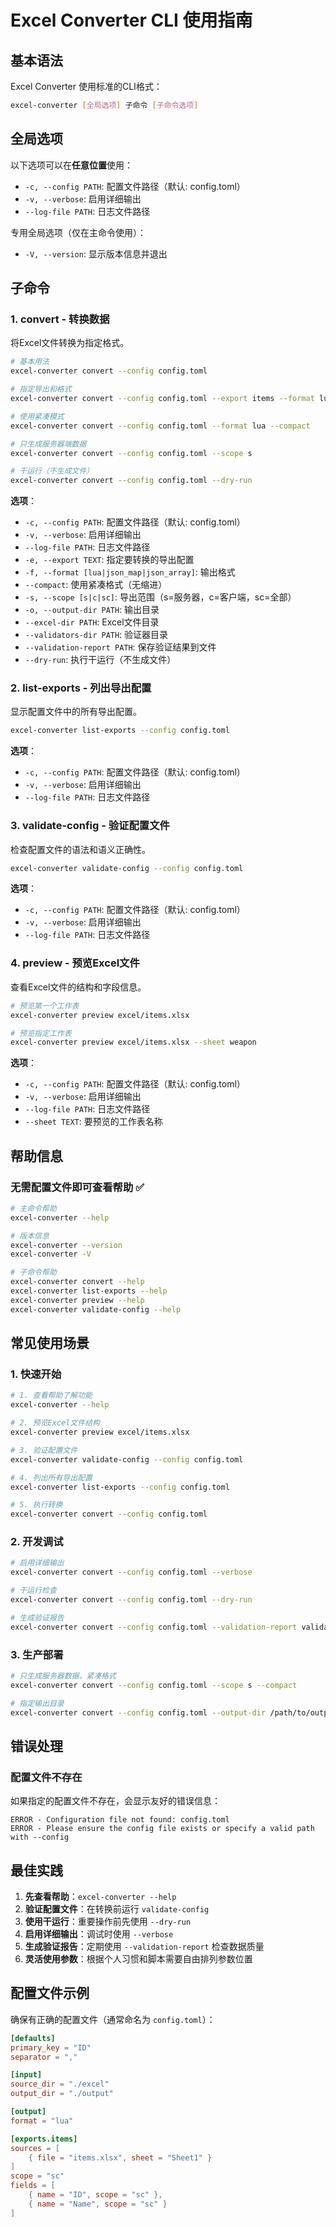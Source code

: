 # Excel Converter CLI 使用指南

## 基本语法

Excel Converter 使用标准的CLI格式：

```bash
excel-converter [全局选项] 子命令 [子命令选项]
```

## 全局选项

以下选项可以在**任意位置**使用：

- `-c, --config PATH`: 配置文件路径（默认: config.toml）
- `-v, --verbose`: 启用详细输出
- `--log-file PATH`: 日志文件路径

专用全局选项（仅在主命令使用）：
- `-V, --version`: 显示版本信息并退出

## 子命令

### 1. convert - 转换数据
将Excel文件转换为指定格式。

```bash
# 基本用法
excel-converter convert --config config.toml

# 指定导出和格式
excel-converter convert --config config.toml --export items --format lua

# 使用紧凑模式
excel-converter convert --config config.toml --format lua --compact

# 只生成服务器端数据
excel-converter convert --config config.toml --scope s

# 干运行（不生成文件）
excel-converter convert --config config.toml --dry-run
```

**选项**：
- `-c, --config PATH`: 配置文件路径（默认: config.toml）
- `-v, --verbose`: 启用详细输出
- `--log-file PATH`: 日志文件路径
- `-e, --export TEXT`: 指定要转换的导出配置
- `-f, --format [lua|json_map|json_array]`: 输出格式
- `--compact`: 使用紧凑格式（无缩进）
- `-s, --scope [s|c|sc]`: 导出范围（s=服务器，c=客户端，sc=全部）
- `-o, --output-dir PATH`: 输出目录
- `--excel-dir PATH`: Excel文件目录
- `--validators-dir PATH`: 验证器目录
- `--validation-report PATH`: 保存验证结果到文件
- `--dry-run`: 执行干运行（不生成文件）

### 2. list-exports - 列出导出配置
显示配置文件中的所有导出配置。

```bash
excel-converter list-exports --config config.toml
```

**选项**：
- `-c, --config PATH`: 配置文件路径（默认: config.toml）
- `-v, --verbose`: 启用详细输出
- `--log-file PATH`: 日志文件路径

### 3. validate-config - 验证配置文件
检查配置文件的语法和语义正确性。

```bash
excel-converter validate-config --config config.toml
```

**选项**：
- `-c, --config PATH`: 配置文件路径（默认: config.toml）
- `-v, --verbose`: 启用详细输出
- `--log-file PATH`: 日志文件路径

### 4. preview - 预览Excel文件
查看Excel文件的结构和字段信息。

```bash
# 预览第一个工作表
excel-converter preview excel/items.xlsx

# 预览指定工作表
excel-converter preview excel/items.xlsx --sheet weapon
```

**选项**：
- `-c, --config PATH`: 配置文件路径（默认: config.toml）
- `-v, --verbose`: 启用详细输出
- `--log-file PATH`: 日志文件路径
- `--sheet TEXT`: 要预览的工作表名称

## 帮助信息

### 无需配置文件即可查看帮助 ✅

```bash
# 主命令帮助
excel-converter --help

# 版本信息
excel-converter --version
excel-converter -V

# 子命令帮助
excel-converter convert --help
excel-converter list-exports --help
excel-converter preview --help
excel-converter validate-config --help
```

## 常见使用场景

### 1. 快速开始
```bash
# 1. 查看帮助了解功能
excel-converter --help

# 2. 预览Excel文件结构
excel-converter preview excel/items.xlsx

# 3. 验证配置文件
excel-converter validate-config --config config.toml

# 4. 列出所有导出配置
excel-converter list-exports --config config.toml

# 5. 执行转换
excel-converter convert --config config.toml
```

### 2. 开发调试
```bash
# 启用详细输出
excel-converter convert --config config.toml --verbose

# 干运行检查
excel-converter convert --config config.toml --dry-run

# 生成验证报告
excel-converter convert --config config.toml --validation-report validation.txt
```

### 3. 生产部署
```bash
# 只生成服务器数据，紧凑格式
excel-converter convert --config config.toml --scope s --compact

# 指定输出目录
excel-converter convert --config config.toml --output-dir /path/to/output
```

## 错误处理

### 配置文件不存在
如果指定的配置文件不存在，会显示友好的错误信息：

```
ERROR - Configuration file not found: config.toml
ERROR - Please ensure the config file exists or specify a valid path with --config
```

## 最佳实践

1. **先查看帮助**：`excel-converter --help`
2. **验证配置文件**：在转换前运行 `validate-config`
3. **使用干运行**：重要操作前先使用 `--dry-run`
4. **启用详细输出**：调试时使用 `--verbose`
5. **生成验证报告**：定期使用 `--validation-report` 检查数据质量
6. **灵活使用参数**：根据个人习惯和脚本需要自由排列参数位置

## 配置文件示例

确保有正确的配置文件（通常命名为 `config.toml`）：

```toml
[defaults]
primary_key = "ID"
separator = ","

[input]
source_dir = "./excel"
output_dir = "./output"

[output]
format = "lua"

[exports.items]
sources = [
    { file = "items.xlsx", sheet = "Sheet1" }
]
scope = "sc"
fields = [
    { name = "ID", scope = "sc" },
    { name = "Name", scope = "sc" }
]
``` 